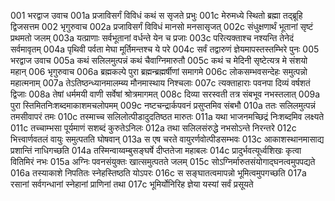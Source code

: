 001  भरद्वाज उवाच
001a प्रजाविसर्गं विविधं कथं स सृजते प्रभुः
001c मेरुमध्ये स्थितो ब्रह्मा तद्ब्रूहि द्विजसत्तम
002  भृगुरुवाच
002a प्रजाविसर्गं विविधं मानसो मनसासृजत्
002c संधुक्षणार्थं भूतानां सृष्टं प्रथमतो जलम्
003a यत्प्राणाः सर्वभूतानां वर्धन्ते येन च प्रजाः
003c परित्यक्ताश्च नश्यन्ति तेनेदं सर्वमावृतम्
004a पृथिवी पर्वता मेघा मूर्तिमन्तश्च ये परे
004c सर्वं तद्वारुणं ज्ञेयमापस्तस्तम्भिरे पुनः
005  भरद्वाज उवाच
005a कथं सलिलमुत्पन्नं कथं चैवाग्निमारुतौ
005c कथं च मेदिनी सृष्टेत्यत्र मे संशयो महान्
006  भृगुरुवाच
006a ब्रह्मकल्पे पुरा ब्रह्मन्ब्रह्मर्षीणां समागमे
006c लोकसम्भवसन्देहः समुत्पन्नो महात्मनाम्
007a तेऽतिष्ठन्ध्यानमालम्ब्य मौनमास्थाय निश्चलाः
007c त्यक्ताहाराः पवनपा दिव्यं वर्षशतं द्विजाः
008a तेषां धर्ममयी वाणी सर्वेषां श्रोत्रमागमत्
008c दिव्या सरस्वती तत्र संबभूव नभस्तलात्
009a पुरा स्तिमितनिःशब्दमाकाशमचलोपमम्
009c नष्टचन्द्रार्कपवनं प्रसुप्तमिव संबभौ
010a ततः सलिलमुत्पन्नं तमसीवापरं तमः
010c तस्माच्च सलिलोत्पीडादुदतिष्ठत मारुतः
011a यथा भाजनमच्छिद्रं निःशब्दमिव लक्ष्यते
011c तच्चाम्भसा पूर्यमाणं सशब्दं कुरुतेऽनिलः
012a तथा सलिलसंरुद्धे नभसोऽन्ते निरन्तरे
012c भित्त्वार्णवतलं वायुः समुत्पतति घोषवान्
013a स एष चरते वायुरर्णवोत्पीडसम्भवः
013c आकाशस्थानमासाद्य प्रशान्तिं नाधिगच्छति
014a तस्मिन्वाय्वम्बुसङ्घर्षे दीप्ततेजा महाबलः
014c प्रादुर्भवत्यूर्ध्वशिखः कृत्वा वितिमिरं नभः
015a अग्निः पवनसंयुक्तः खात्समुत्पतते जलम्
015c सोऽग्निर्मारुतसंयोगाद्घनत्वमुपपद्यते
016a तस्याकाशे निपतितः स्नेहस्तिष्ठति योऽपरः
016c स सङ्घातत्वमापन्नो भूमित्वमुपगच्छति
017a रसानां सर्वगन्धानां स्नेहानां प्राणिनां तथा
017c भूमिर्योनिरिह ज्ञेया यस्यां सर्वं प्रसूयते

